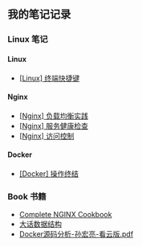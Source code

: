 ## 我的笔记记录


### Linux 笔记

#### Linux

* [[Linux] 终端快捷键](Linux/Linux终端快捷键.md)

#### Nginx

* [[Nginx] 负载均衡实践](Linux/Nginx%20Load%20Balancing.md)
* [[Nginx] 服务健康检查](Linux/Nginx%20Health%20Checks.md)
* [[Nginx] 访问控制](Linux/Nginx访问控制.md)

#### Docker

* [[Docker] 操作终结](Linux/Docker操作总结.md)


### Book 书籍

* [Complete NGINX Cookbook](Book/Complete_NGINX_Cookbook.pdf)
* [大话数据结构](Book/大话数据结构.pdf)
* [Docker源码分析-孙宏亮-看云版.pdf](Book/Docker源码分析-孙宏亮-看云版.pdf)